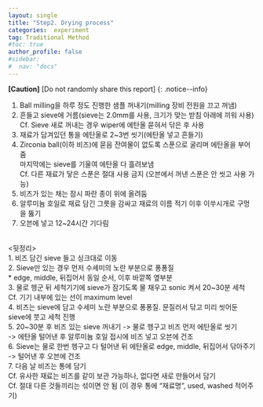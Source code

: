 ```yaml
---
layout: single
title: "Step2. Drying process"
categories:  experiment
tag: Traditional Method
#toc: true
author_profile: false
#sidebar:
#  nav: "docs"
---
```


**[Caution]** [Do not randomly share this report]
{: .notice--info}

1. Ball milling을 하루 정도 진행한 샘플 꺼내기(milling 장비 전원을 끄고 꺼냄)<br>
2. 흔들고 sieve에 거름(sieve는 2.0mm를 사용, 크기가 맞는 받침 아래에 끼워 사용)<br>
 Cf. Sieve 새로 꺼내는 경우 wiper에 에탄올 묻혀서 닦은 후 사용<br>
3. 재료가 담겨있던 통을 에탄올로 2~3번 씻기(에탄올 넣고 흔들기)<br>
4. Zirconia ball(이하 비즈)에 묻음 잔여물이 없도록 스푼으로 굴리며 에탄올을 부어줌<br>
   마지막에는 sieve를 기울여 에탄올 다 흘려보냄<br>
 Cf. 다른 재료가 닿은 스푼은 절대 사용 금지 (오븐에서 꺼낸 스푼은 안 씻고 사용 가능)<br>
5. 비즈가 있는 채는 잠시 파란 종이 위에 올려둠<br>
6. 알루미늄 호일로 재료 담긴 그릇을 감싸고 재료의 이름 적기 이후 이쑤시개로 구멍을 뚫기<br>
7. 오븐에 넣고 12~24시간 기다림<br>
<br>
<뒷정리><br>
1. 비즈 담긴 sieve 들고 싱크대로 이동<br>
2. Sieve만 있는 경우 먼저 수세미의 노란 부분으로 퐁퐁질<br>
 * edge, middle, 뒤집어서 동일 순서, 이후 바깥쪽 옆부분<br>
3. 물로 헹군 뒤 세척기기에 sieve가 잠기도록 물 채우고 sonic 켜서 20~30분 세척<br>
 Cf. 기기 내부에 있는 선이 maximum level<br>
4. 비즈는 sieve에 담고 수세미 노란 부분으로 퐁퐁질. 문질러서 닦고 미리 씻어둔 sieve에 붓고 세척 진행<br>
5. 20~30분 후 비즈 있는 sieve 꺼내기 -> 물로 헹구고 비즈 먼저 에탄올로 씻기<br>
 -> 에탄올 털어낸 후 알루미늄 호일 접시에 비즈 넣고 오븐에 건조<br>
6. Sieve는 물로 한번 헹구고 다 털어낸 뒤 에탄올로 edge, middle, 뒤집어서 닦아주기<br>
 -> 털어낸 후 오븐에 건조<br>
7. 다음 날 비즈는 통에 담기<br>
 Cf. 유사한 재료는 비즈를 같이 보관 가능하나, 없다면 새로 만들어서 담기<br>
 Cf. 절대 다른 것들끼리는 섞이면 안 됨 (이 경우 통에 “재료명”, used, washed 적어주기)
